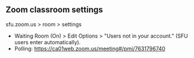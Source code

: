 ## Zoom classroom settings

sfu.zoom.us > room > settings
- Waiting Room (On) > Edit Options > "Users not in your account." (SFU users enter automatically).
- Polling: https://ca01web.zoom.us/meeting#/pmi/7631796740
